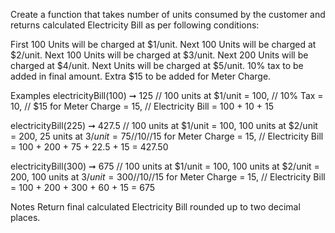 Create a function that takes number of units consumed by the customer and returns calculated Electricity Bill as per following conditions:

First 100 Units will be charged at $1/unit.
Next 100 Units will be charged at $2/unit.
Next 100 Units will be charged at $3/unit.
Next 200 Units will be charged at $4/unit.
Next Units will be charged at $5/unit.
10% tax to be added in final amount.
Extra $15 to be added for Meter Charge.

Examples
electricityBill(100) ➞ 125
// 100 units at $1/unit = 100,
// 10% Tax = 10,
// $15 for Meter Charge = 15,
// Electricity Bill = 100 + 10 + 15

electricityBill(225) ➞ 427.5
// 100 units at $1/unit = 100, 100 units at $2/unit = 200, 25 units at $3/unit = 75
// 10% Tax = 37.5,
// 15$ for Meter Charge = 15,
// Electricity Bill = 100 + 200 + 75 + 22.5 + 15 = 427.50

electricityBill(300) ➞ 675
// 100 units at $1/unit = 100, 100 units at $2/unit = 200, 100 units at $3/unit = 300
// 10% Tax = 60,
// 15$ for Meter Charge = 15,
// Electricity Bill = 100 + 200 + 300 + 60 + 15 = 675

Notes
Return final calculated Electricity Bill rounded up to two decimal places.